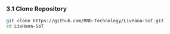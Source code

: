 ### 3.1 Clone Repository

```bash
git clone https://github.com/RND-Technology/LivHana-SoT.git
cd LivHana-SoT
```
